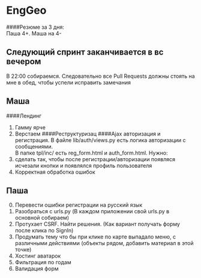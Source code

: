 # EngGeo

####Резюме за 3 дня: <br>
Паша 4+.
Маша на 4-

## Следующий спринт заканчивается в вс вечером
В 22:00 собираемся. Следовательно все Pull Requests должны стоять на мне в обед, чтобы успели исправить замечания
## Маша
####Лендинг 
1. Гамму ярче
2. Верстаем
####Реструктуризац
####Ajax авторизация и регистрация.
В файле lib/auth/views.py есть логика авторизации с сообщениями.<br>
В папке tpl/inc/ есть reg_form.html и auth_form.html.
Нужно:
1. сделать так, чтобы после регистрации/авторизации появляся исчезали кнопки и появлялся профиль пользователя
2. Корректная обработка ошибок

## Паша
0. Перевести ошибки регистрации на русский язык
1. Разобраться с urls.py (В каждом приложении свой urls.py в основной собираем)<br>
2. Протухает CSRF. Найти решения. (Как вариант получать форму после клика по SignIn)<br>
3. Продумать тему что бы при клике по карте выпадало меню, с различными действиями (объекты рядом, добавить материал в этой точке) <br>
4. Хостинг аватарок
5. Фильтрация по годам
6. Валидация форм

